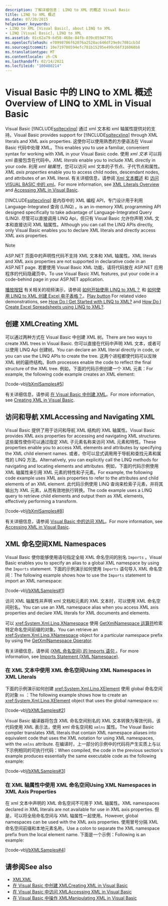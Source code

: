 ```yaml
---
description: 了解详细信息： LINQ to XML 的概述 Visual Basic
title: LINQ to XML 概述
ms.date: 07/20/2015
helpviewer_keywords:
- LINQ to XML [Visual Basic], about LINQ to XML
- LINQ [Visual Basic], LINQ to XML
ms.assetid: 01c62a79-6d58-468e-84fb-039c05947701
ms.openlocfilehash: e70998706f62076a2528ac646df29e0c7081cb3d
ms.sourcegitcommit: 10e719780594efc781b15295e499c66f316068b8
ms.translationtype: MT
ms.contentlocale: zh-CN
ms.lasthandoff: 02/14/2021
ms.locfileid: "100480214"
---
```

# <a name="overview-of-linq-to-xml-in-visual-basic"></a><span data-ttu-id="89417-103">Visual Basic 中的 LINQ to XML 概述</span><span class="sxs-lookup"><span data-stu-id="89417-103">Overview of LINQ to XML in Visual Basic</span></span>

<span data-ttu-id="89417-104">Visual Basic [!INCLUDE[sqltecxlinq](~/includes/sqltecxlinq-md.md)] 通过 xml 文本和 xml 轴属性提供对的支持。</span><span class="sxs-lookup"><span data-stu-id="89417-104">Visual Basic provides support for [!INCLUDE[sqltecxlinq](~/includes/sqltecxlinq-md.md)] through XML literals and XML axis properties.</span></span> <span data-ttu-id="89417-105">这使你可以使用熟悉的方便语法在 Visual Basic 代码中处理 XML。</span><span class="sxs-lookup"><span data-stu-id="89417-105">This enables you to use a familiar, convenient syntax for working with XML in your Visual Basic code.</span></span> <span data-ttu-id="89417-106">使用 *xml 文本* 可以将 xml 直接包含在代码中。</span><span class="sxs-lookup"><span data-stu-id="89417-106">*XML literals* enable you to include XML directly in your code.</span></span> <span data-ttu-id="89417-107">利用 *xml 轴属性*，您可以访问 xml 文本的子节点、子代节点和属性。</span><span class="sxs-lookup"><span data-stu-id="89417-107">*XML axis properties* enable you to access child nodes, descendant nodes, and attributes of an XML literal.</span></span> <span data-ttu-id="89417-108">有关详细信息，请参阅 [Xml 文本概述](xml-literals-overview.md) 和 [访问 VISUAL BASIC 中的 xml](accessing-xml.md)。</span><span class="sxs-lookup"><span data-stu-id="89417-108">For more information, see [XML Literals Overview](xml-literals-overview.md) and [Accessing XML in Visual Basic](accessing-xml.md).</span></span>  
  
 [!INCLUDE[sqltecxlinq](~/includes/sqltecxlinq-md.md)] <span data-ttu-id="89417-109">是内存中的 XML 编程 API，专门设计用于利用 Language-Integrated 查询 (LINQ) 。</span><span class="sxs-lookup"><span data-stu-id="89417-109">is an in-memory XML programming API designed specifically to take advantage of Language-Integrated Query (LINQ).</span></span> <span data-ttu-id="89417-110">尽管可以直接调用 LINQ Api，但只有 Visual Basic 允许你声明 XML 文本和直接访问 XML 轴属性。</span><span class="sxs-lookup"><span data-stu-id="89417-110">Although you can call the LINQ APIs directly, only Visual Basic enables you to declare XML literals and directly access XML axis properties.</span></span>  
  
> [!NOTE]
> <span data-ttu-id="89417-111">ASP.NET 页面中的声明性代码不支持 XML 文本和 XML 轴属性。</span><span class="sxs-lookup"><span data-stu-id="89417-111">XML literals and XML axis properties are not supported in declarative code in an ASP.NET page.</span></span> <span data-ttu-id="89417-112">若要使用 Visual Basic XML 功能，请将代码放在 ASP.NET 应用程序的代码隐藏页中。</span><span class="sxs-lookup"><span data-stu-id="89417-112">To use Visual Basic XML features, put your code in a code-behind page in your ASP.NET application.</span></span>  
  
 <span data-ttu-id="89417-113">[播放按钮](./media/overview-of-linq-to-xml/play-video-icon-example.gif) 有关相关的视频演示，请参阅 [如何开始使用 LINQ to XML？](/aspnet/web-forms/videos/data-access/linq-videos-from-the-vb-team/how-do-i-get-started-with-linq-to-xml) 和 [如何使用 LINQ to XML 创建 Excel 电子表格？](/aspnet/web-forms/videos/data-access/linq-videos-from-the-vb-team/how-do-i-create-excel-spreadsheets-using-linq-to-xml)。</span><span class="sxs-lookup"><span data-stu-id="89417-113">[Play button](./media/overview-of-linq-to-xml/play-video-icon-example.gif) For related video demonstrations, see [How Do I Get Started with LINQ to XML?](/aspnet/web-forms/videos/data-access/linq-videos-from-the-vb-team/how-do-i-get-started-with-linq-to-xml) and [How Do I Create Excel Spreadsheets using LINQ to XML?](/aspnet/web-forms/videos/data-access/linq-videos-from-the-vb-team/how-do-i-create-excel-spreadsheets-using-linq-to-xml).</span></span>
  
## <a name="creating-xml"></a><span data-ttu-id="89417-114">创建 XML</span><span class="sxs-lookup"><span data-stu-id="89417-114">Creating XML</span></span>  

 <span data-ttu-id="89417-115">可以通过两种方式在 Visual Basic 中创建 XML 树。</span><span class="sxs-lookup"><span data-stu-id="89417-115">There are two ways to create XML trees in Visual Basic.</span></span> <span data-ttu-id="89417-116">你可以直接在代码中声明 XML 文本，或者可以使用 LINQ Api 创建树。</span><span class="sxs-lookup"><span data-stu-id="89417-116">You can declare an XML literal directly in code, or you can use the LINQ APIs to create the tree.</span></span> <span data-ttu-id="89417-117">这两个进程都使代码可以反映 XML 树的最终结构。</span><span class="sxs-lookup"><span data-stu-id="89417-117">Both processes enable the code to reflect the final structure of the XML tree.</span></span> <span data-ttu-id="89417-118">例如，下面的代码示例创建一个 XML 元素：</span><span class="sxs-lookup"><span data-stu-id="89417-118">For example, the following code example creates an XML element:</span></span>  
  
 [!code-vb[VbXmlSamples#5](~/samples/snippets/visualbasic/VS_Snippets_VBCSharp/VbXMLSamples/VB/XMLSamples2.vb#5)]  
  
 <span data-ttu-id="89417-119">有关详细信息，请参阅 [在 Visual Basic 中创建 XML](creating-xml.md)。</span><span class="sxs-lookup"><span data-stu-id="89417-119">For more information, see [Creating XML in Visual Basic](creating-xml.md).</span></span>  
  
## <a name="accessing-and-navigating-xml"></a><span data-ttu-id="89417-120">访问和导航 XML</span><span class="sxs-lookup"><span data-stu-id="89417-120">Accessing and Navigating XML</span></span>  

 <span data-ttu-id="89417-121">Visual Basic 提供了用于访问和导航 XML 结构的 XML 轴属性。</span><span class="sxs-lookup"><span data-stu-id="89417-121">Visual Basic provides XML axis properties for accessing and navigating XML structures.</span></span> <span data-ttu-id="89417-122">这些属性使你可以通过指定 XML 子元素名称来访问 XML 元素和特性。</span><span class="sxs-lookup"><span data-stu-id="89417-122">These properties enable you to access XML elements and attributes by specifying the XML child element names.</span></span> <span data-ttu-id="89417-123">或者，你可以显式调用用于导航和查找元素和属性的 LINQ 方法。</span><span class="sxs-lookup"><span data-stu-id="89417-123">Alternatively, you can explicitly call the LINQ methods for navigating and locating elements and attributes.</span></span> <span data-ttu-id="89417-124">例如，下面的代码示例使用 XML 轴属性来引用 XML 元素的特性和子元素。</span><span class="sxs-lookup"><span data-stu-id="89417-124">For example, the following code example uses XML axis properties to refer to the attributes and child elements of an XML element.</span></span> <span data-ttu-id="89417-125">此代码示例使用 LINQ 查询来检索子元素，并将其输出为 XML 元素，从而有效地执行转换。</span><span class="sxs-lookup"><span data-stu-id="89417-125">The code example uses a LINQ query to retrieve child elements and output them as XML elements, effectively performing a transform.</span></span>  
  
 [!code-vb[VbXmlSamples#8](~/samples/snippets/visualbasic/VS_Snippets_VBCSharp/VbXMLSamples/VB/XMLSamples3.vb#8)]  
  
 <span data-ttu-id="89417-126">有关详细信息，请参阅 [Visual Basic 中的访问 XML](accessing-xml.md)。</span><span class="sxs-lookup"><span data-stu-id="89417-126">For more information, see [Accessing XML in Visual Basic](accessing-xml.md).</span></span>  
  
## <a name="xml-namespaces"></a><span data-ttu-id="89417-127">XML 命名空间</span><span class="sxs-lookup"><span data-stu-id="89417-127">XML Namespaces</span></span>  

 <span data-ttu-id="89417-128">Visual Basic 使你能够使用语句指定全局 XML 命名空间的别名 `Imports` 。</span><span class="sxs-lookup"><span data-stu-id="89417-128">Visual Basic enables you to specify an alias to a global XML namespace by using the `Imports` statement.</span></span> <span data-ttu-id="89417-129">下面的示例演示如何使用 `Imports` 语句导入 XML 命名空间：</span><span class="sxs-lookup"><span data-stu-id="89417-129">The following example shows how to use the `Imports` statement to import an XML namespace:</span></span>  
  
 [!code-vb[VbXMLSamples#1](~/samples/snippets/visualbasic/VS_Snippets_VBCSharp/VbXMLSamples/VB/XMLSamples1.vb#1)]  
  
 <span data-ttu-id="89417-130">访问 XML 轴属性并声明 xml 文档和元素的 XML 文本时，可以使用 XML 命名空间别名。</span><span class="sxs-lookup"><span data-stu-id="89417-130">You can use an XML namespace alias when you access XML axis properties and declare XML literals for XML documents and elements.</span></span>  
  
 <span data-ttu-id="89417-131">可以 <xref:System.Xml.Linq.XNamespace> 使用 [GetXmlNamespace 运算符](../../../language-reference/operators/getxmlnamespace-operator.md)检索特定命名空间前缀的对象。</span><span class="sxs-lookup"><span data-stu-id="89417-131">You can retrieve an <xref:System.Xml.Linq.XNamespace> object for a particular namespace prefix by using the [GetXmlNamespace Operator](../../../language-reference/operators/getxmlnamespace-operator.md).</span></span>  
  
 <span data-ttu-id="89417-132">有关详细信息，请参阅 [ (XML 命名空间) 的 Imports 语句 ](../../../language-reference/statements/imports-statement-xml-namespace.md)。</span><span class="sxs-lookup"><span data-stu-id="89417-132">For more information, see [Imports Statement (XML Namespace)](../../../language-reference/statements/imports-statement-xml-namespace.md).</span></span>  
  
### <a name="using-xml-namespaces-in-xml-literals"></a><span data-ttu-id="89417-133">在 XML 文本中使用 XML 命名空间</span><span class="sxs-lookup"><span data-stu-id="89417-133">Using XML Namespaces in XML Literals</span></span>  

 <span data-ttu-id="89417-134">下面的示例演示如何创建 <xref:System.Xml.Linq.XElement> 使用 global 命名空间的对象 `ns` ：</span><span class="sxs-lookup"><span data-stu-id="89417-134">The following example shows how to create an <xref:System.Xml.Linq.XElement> object that uses the global namespace `ns`:</span></span>  
  
 [!code-vb[VbXMLSamples#2](~/samples/snippets/visualbasic/VS_Snippets_VBCSharp/VbXMLSamples/VB/XMLSamples1.vb#2)]  
  
 <span data-ttu-id="89417-135">Visual Basic 编译器将包含 XML 命名空间别名的 XML 文本转换为等效代码，该代码使用 XML 表示法，使用 xml 命名空间和 `xmlns` 属性。</span><span class="sxs-lookup"><span data-stu-id="89417-135">The Visual Basic compiler translates XML literals that contain XML namespace aliases into equivalent code that uses the XML notation for using XML namespaces, with the `xmlns` attribute.</span></span> <span data-ttu-id="89417-136">在编译时，上一部分的示例中的代码将产生实质上与以下示例相同的可执行代码：</span><span class="sxs-lookup"><span data-stu-id="89417-136">When compiled, the code in the previous section's example produces essentially the same executable code as the following example:</span></span>  
  
 [!code-vb[VbXMLSamples#3](~/samples/snippets/visualbasic/VS_Snippets_VBCSharp/VbXMLSamples/VB/XMLSamples1.vb#3)]  
  
### <a name="using-xml-namespaces-in-xml-axis-properties"></a><span data-ttu-id="89417-137">在 XML 轴属性中使用 XML 命名空间</span><span class="sxs-lookup"><span data-stu-id="89417-137">Using XML Namespaces in XML Axis Properties</span></span>  

 <span data-ttu-id="89417-138">在 xml 文本中声明的 XML 命名空间不可用于 XML 轴属性。</span><span class="sxs-lookup"><span data-stu-id="89417-138">XML namespaces declared in XML literals are not available for use in XML axis properties.</span></span> <span data-ttu-id="89417-139">但是，可以将全局命名空间与 XML 轴属性一起使用。</span><span class="sxs-lookup"><span data-stu-id="89417-139">However, global namespaces can be used with the XML axis properties.</span></span> <span data-ttu-id="89417-140">使用冒号分隔 XML 命名空间前缀和本地元素名称。</span><span class="sxs-lookup"><span data-stu-id="89417-140">Use a colon to separate the XML namespace prefix from the local element name.</span></span> <span data-ttu-id="89417-141">下面是一个示例：</span><span class="sxs-lookup"><span data-stu-id="89417-141">Following is an example:</span></span>  
  
 [!code-vb[VbXMLSamples#4](~/samples/snippets/visualbasic/VS_Snippets_VBCSharp/VbXMLSamples/VB/XMLSamples1.vb#4)]  
  
## <a name="see-also"></a><span data-ttu-id="89417-142">请参阅</span><span class="sxs-lookup"><span data-stu-id="89417-142">See also</span></span>

- [<span data-ttu-id="89417-143">XML</span><span class="sxs-lookup"><span data-stu-id="89417-143">XML</span></span>](index.md)
- [<span data-ttu-id="89417-144">在 Visual Basic 中创建 XML</span><span class="sxs-lookup"><span data-stu-id="89417-144">Creating XML in Visual Basic</span></span>](creating-xml.md)
- [<span data-ttu-id="89417-145">在 Visual Basic 中访问 XML</span><span class="sxs-lookup"><span data-stu-id="89417-145">Accessing XML in Visual Basic</span></span>](accessing-xml.md)
- [<span data-ttu-id="89417-146">在 Visual Basic 中操作 XML</span><span class="sxs-lookup"><span data-stu-id="89417-146">Manipulating XML in Visual Basic</span></span>](manipulating-xml.md)

